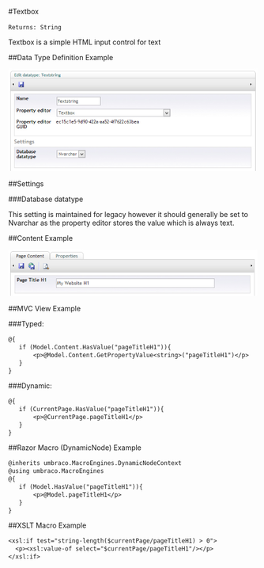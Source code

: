#Textbox

`Returns: String`

Textbox is a simple HTML input control for text

##Data Type Definition Example

![Textbox Multiple Data Type Definition](images/Textbox-DataType.jpg?raw=true)

##Settings

###Database datatype

This setting is maintained for legacy however it should generally be set to Nvarchar as the property editor stores the value which is always text.

##Content Example 

![No Edit Content Example](images/Textbox-Content.jpg?raw=true)

##MVC View Example

###Typed:

	@{
	   if (Model.Content.HasValue("pageTitleH1")){
	       <p>@Model.Content.GetPropertyValue<string>("pageTitleH1")</p>
	   } 
	}

###Dynamic: 

	@{       
	   if (CurrentPage.HasValue("pageTitleH1")){
	       <p>@CurrentPage.pageTitleH1</p>
	   } 	       
	}

##Razor Macro (DynamicNode) Example

	@inherits umbraco.MacroEngines.DynamicNodeContext
	@using umbraco.MacroEngines
	@{
	   if (Model.HasValue("pageTitleH1")){
	       <p>@Model.pageTitleH1</p>
	   } 
	}


##XSLT Macro Example

	<xsl:if test="string-length($currentPage/pageTitleH1) > 0">  
	  <p><xsl:value-of select="$currentPage/pageTitleH1"/></p>  
	</xsl:if>